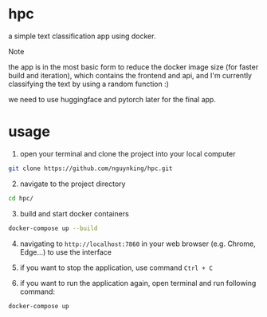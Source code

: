 # hpc

a simple text classification app using docker.

> [!NOTE]
> the app is in the most basic form to reduce the docker image size (for faster build and iteration), which contains the frontend and api, and I'm currently classifying the text by using a random function :)
>
>  we need to use huggingface and pytorch later for the final app.

# usage

1. open your terminal and clone the project into your local computer
```bash
git clone https://github.com/nguynking/hpc.git
```

2. navigate to the project directory
```bash
cd hpc/
```

3. build and start docker containers
```bash
docker-compose up --build
```

4. navigating to `http://localhost:7860` in your web browser (e.g. Chrome, Edge...) to use the interface

5. if you want to stop the application, use command `Ctrl + C`

6. if you want to run the application again, open terminal and run following command:
```bash
docker-compose up
```
